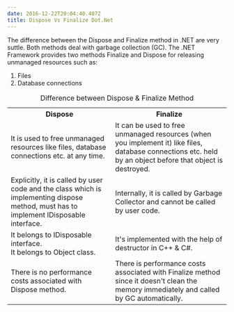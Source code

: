 ```yaml
---
date: 2016-12-22T20:04:40.407Z
title: Dispose Vs Finalize Dot.Net
---
```

The difference between the Dispose and Finalize method in .NET are very suttle. Both methods deal with garbage collection (GC).  The .NET Framework provides two methods Finalize and Dispose for releasing unmanaged resources such as:
1. Files
2. Database connections

<table>
  <caption>Difference between Dispose &amp; Finalize Method</caption>
<tr>
  <th>
    Dispose
  </th>
  <th>
      Finalize
  </th>
</tr>
  <tr>
  <td>
    It is used to free unmanaged resources like files, database connections etc. at any time.
  </td>
  <td>
      It can be used to free unmanaged resources (when you implement it) like files, database connections etc. held by an object before that object is destroyed.
  </td>
</tr>
    <tr>
  <td>
    Explicitly, it is called by user code and the class which is implementing dispose method, must has to implement IDisposable interface.
  </td>
  <td>
      Internally, it is called by Garbage Collector and cannot be called by user code.
  </td>
</tr>
    <tr>
  <td>
    It belongs to IDisposable interface.</div><div>It belongs to Object class.
  </td>
  <td>
      It's implemented with the help of destructor in C++ &amp; C#.
  </td>
</tr>
 <tr>
  <td>
    There is no performance costs associated with Dispose method.
  </td>
  <td>
      There is performance costs associated with Finalize method since it doesn't clean the memory immediately and called by GC automatically.
  </td>
</tr>
</table> 
 
